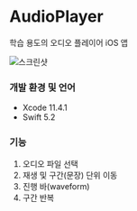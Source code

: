 # AudioPlayer

학습 용도의 오디오 플레이어 iOS 앱

![스크린샷](AudioPlayer/images/screenshot1.png)

### 개발 환경 및 언어

- Xcode 11.4.1
- Swift 5.2

### 기능

1. 오디오 파일 선택
2. 재생 및 구간(문장) 단위 이동
3. 진행 바(waveform)
4. 구간 반복
